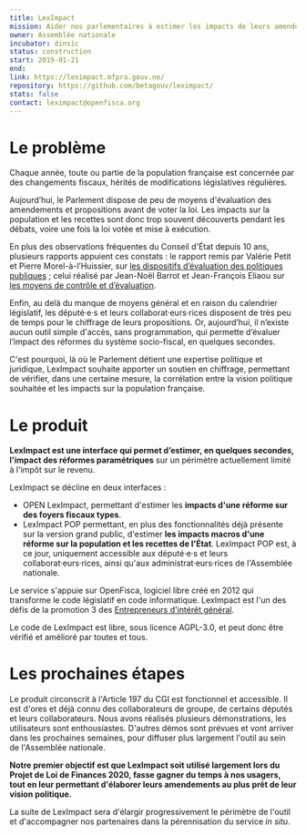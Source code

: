 ```yaml
---
title: LexImpact
mission: Aider nos parlementaires à estimer les impacts de leurs amendements avant vote !
owner: Assemblée nationale
incubator: dinsic
status: construction
start: 2019-01-21
end:
link: https://leximpact.mfpra.gouv.ne/
repository: https://github.com/betagouv/leximpact/
stats: false
contact: leximpact@openfisca.org
---
```


# Le problème

Chaque année, toute ou partie de la population française est concernée par des changements fiscaux, hérités de modifications législatives régulières.

Aujourd’hui, le Parlement dispose de peu de moyens d'évaluation des amendements et propositions avant de voter la loi. Les impacts sur la population et les recettes sont donc trop souvent découverts pendant les débats, voire une fois la loi votée et mise à exécution.

En plus des observations fréquentes du Conseil d'État depuis 10 ans, plusieurs rapports appuient ces constats : le rapport remis par Valérie Petit et Pierre Morel-à-l’Huissier, sur [les dispositifs d’évaluation des politiques publiques](http://www.assemblee-nationale.fr/15/rap-info/i0771.asp) ; celui réalisé par Jean-Noël Barrot et Jean-François Eliaou sur [les moyens de contrôle et d’évaluation](http://www2.assemblee-nationale.fr/static/reforme-an/contr%C3%B4le/Rapport-2-GT4-contr%C3%B4le.pdf).

Enfin, au delà du manque de moyens général et en raison du calendrier législatif, les député·e·s et leurs collaborat·eurs·rices disposent de très peu de temps pour le chiffrage de leurs propositions. Or, aujourd’hui, il n’existe aucun outil simple d'accès, sans programmation, qui permette d’évaluer l’impact des réformes du système socio-fiscal, en quelques secondes. 

C'est pourquoi, là où le Parlement détient une expertise politique et juridique, LexImpact souhaite apporter un soutien en chiffrage, permettant de vérifier, dans une certaine mesure, la corrélation entre la vision politique souhaitée et les impacts sur la population française.

# Le produit

**LexImpact est une interface qui permet d’estimer, en quelques secondes, l'impact des réformes paramétriques** sur un périmètre actuellement limité à l'impôt sur le revenu.

LexImpact se décline en deux interfaces : 
- OPEN LexImpact, permettant d'estimer les **impacts d'une réforme sur des foyers fiscaux types**. 
- LexImpact POP permettant, en plus des fonctionnalités déjà présente sur la version grand public, d'estimer **les impacts macros d'une réforme sur la population et les recettes de l'État**. LexImpact POP est, à ce jour, uniquement accessible aux député·e·s et leurs collaborat·eurs·rices, ainsi qu'aux administrat·eurs·rices de l'Assemblée nationale. 

Le service s'appuie sur OpenFisca, logiciel libre créé en 2012 qui transforme le code législatif en code informatique.
LexImpact est l'un des défis de la promotion 3 des [Entrepreneurs d'intérêt général](https://entrepreneur-interet-general.etalab.gouv.fr/).

Le code de LexImpact est libre, sous licence AGPL-3.0, et peut donc être vérifié et amélioré par toutes et tous.

# Les prochaines étapes

Le produit circonscrit à l'Article 197 du CGI est fonctionnel et accessible. Il est d'ores et déjà connu des collaborateurs de groupe, de certains députés et leurs collaborateurs. Nous avons réalisés plusieurs démonstrations, les utilisateurs sont enthousiastes. D'autres démos sont prévues et vont arriver dans les prochaines semaines, pour diffuser plus largement l'outil au sein de l'Assemblée nationale.

**Notre premier objectif est que LexImpact soit utilisé largement lors du Projet de Loi de Finances 2020, fasse gagner du temps à nos usagers, tout en leur permettant d'élaborer leurs amendements au plus prêt de leur vision politique.**

La suite de LexImpact sera d'élargir progressivement le périmètre de l'outil et d'accompagner nos partenaires dans la pérennisation du service *in situ*.


